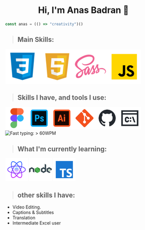 <h1 align="center">Hi, I'm Anas Badran 👋</h1>


<!--[![Typing SVG](https://readme-typing-svg.demolab.com?font=Fira+Code&weight=500&size=22&duration=2500&pause=200&color=8992F7&multiline=true&width=578&height=65&lines=Self-taught+Front-end+Web+Developer,;Passionate+about+learning%2C+and+learning.)](https://git.io/typing-svg)-->

<!--<h3 align="center"> I love learning new things, and I love what I do even more, constantly improving my skills and my knowledge</h3>-->
<!--<p align="center">-->
<!--<img title="Code Describing ME" src="./imgs/code2.jpg" alt="Image" width="543" style="border-radius: 12px">-->
<!--</p>-->

 ```javascript
const anas = (() => "creativity")()
```

> ## Main Skills:

<img  src="./imgs/main/html.png" title="HTML" alt="HTML" width="111"><img src="./imgs/main/css.png" title="CSS" alt="CSS" width="109"><img src="./imgs/main/sass.png" title="SASS || SCSS" alt="SASS" width="109"><img src="./imgs/main/JS.png" title="JavaScript" alt="JavaScript" width="109">

> ## Skills I have, and tools I use:

<img title="Figma" src="./imgs/sub/figma.png" alt="Figma" width="73"><img title="Adobe Photoshope" src="./imgs/sub/photoshop.png" alt="Adobe Photoshope" width="73"><img title="Adobe Illustrator" src="./imgs/sub/ai.png" alt="Adobe Illustrator" width="73"><img title="Git" src="./imgs/sub/git.png" alt="Git" width="73"><img title="GitHub" src="./imgs/sub/github.png" alt="GitHub" width="73"><img title="Command Line" src="./imgs/sub/cmd.png" alt="Command Line" width="73"><img title="Fast typing: > 60 WPM" src="./imgs/sub/typing.png" alt="Fast typing: > 60WPM" width="73">

> ## What I'm currently learning:

<img title="React" src="./imgs/current/react.png" alt="React" width="73">    <img title="NodeJS" src="./imgs/current/node.png" alt="NOdeJS" width="73">    <img title="TypeScript" src="./imgs/current/typescript.png" alt="TypeScript" width="73">

> ## other skills I have:

- Video Editing.
- Captions & Subtitles
- Translation
- Intermediate Excel user
